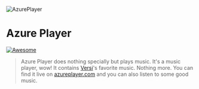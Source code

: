 ![AzurePlayer](https://s9.postimg.org/x66wqmvxb/6d961dfc-d116-4873-90dd-2287221c0eea.png)

# Azure Player
[![Awesome](https://cdn.rawgit.com/sindresorhus/awesome/d7305f38d29fed78fa85652e3a63e154dd8e8829/media/badge.svg)](https://fb.com/cata.versi)

> Azure Player does nothing specially but plays music. It's a music player, wow! It contains [Versi](https://github.com/cataversi)'s favorite music. Nothing more. You can find it live on [azureplayer.com](https://azureplayer.github.io) and you can also listen to some good music.
